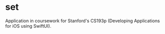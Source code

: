 # set
Application in coursework for Stanford's CS193p (Developing Applications for iOS using SwiftUI).
